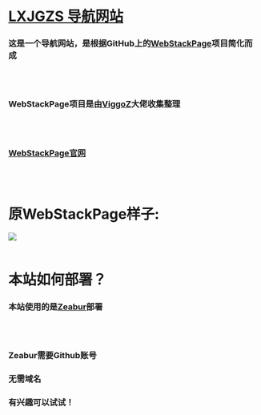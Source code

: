 # [LXJGZS 导航网站](lxjgzs.zeabur.app)

### 这是一个导航网站，是根据GitHub上的[WebStackPage](https://github.com/WebStackPage/WebStackPage.github.io)项目简化而成
<br><br>
### WebStackPage项目是由[ViggoZ](https://www.viggoz.com)大佬收集整理
<br><br>
### [WebStackPage官网](www.webstack.cc)
<br><br>
# 原WebStackPage样子:
![](https://camo.githubusercontent.com/cd5db39ba59752822b7770d5074571fc4db1660af9066dfdb9953ff53ed7195e/687474703a2f2f7777772e776562737461636b2e63632f6173736574732f696d616765732f707265766965772e676966)
<br><br>

# 本站如何部署？

### 本站使用的是[Zeabur](https://www.zeabur.com/)部署
<br><br>
### Zeabur需要Github账号
### 无需域名
### 有兴趣可以试试！
